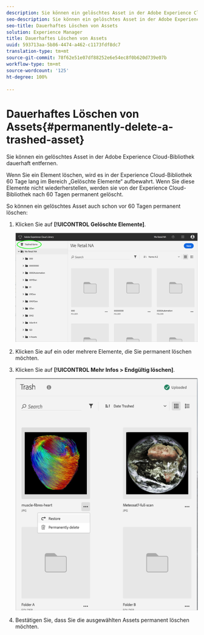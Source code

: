 ```yaml
---
description: Sie können ein gelöschtes Asset in der Adobe Experience Cloud-Bibliothek dauerhaft entfernen.
seo-description: Sie können ein gelöschtes Asset in der Adobe Experience Cloud-Bibliothek dauerhaft entfernen.
seo-title: Dauerhaftes Löschen von Assets
solution: Experience Manager
title: Dauerhaftes Löschen von Assets
uuid: 593713aa-5b86-4474-a462-c1173fdf8dc7
translation-type: tm+mt
source-git-commit: 78f62e51e07df88252e6e54ec8f0b620d739e07b
workflow-type: tm+mt
source-wordcount: '125'
ht-degree: 100%

---
```



# Dauerhaftes Löschen von Assets{#permanently-delete-a-trashed-asset}

Sie können ein gelöschtes Asset in der Adobe Experience Cloud-Bibliothek dauerhaft entfernen.

Wenn Sie ein Element löschen, wird es in der Experience Cloud-Bibliothek 60 Tage lang im Bereich „Gelöschte Elemente“ aufbewahrt. Wenn Sie diese Elemente nicht wiederherstellen, werden sie von der Experience Cloud-Bibliothek nach 60 Tagen permanent gelöscht.

So können ein gelöschtes Asset auch schon vor 60 Tagen permanent löschen:

1. Klicken Sie auf **[!UICONTROL Gelöschte Elemente]**.

   ![](assets/library_general_trashed_items.png)

1. Klicken Sie auf ein oder mehrere Elemente, die Sie permanent löschen möchten.
1. Klicken Sie auf **[!UICONTROL Mehr Infos > Endgültig löschen]**.

   ![](assets/library_restore_perm_delete.png)

1. Bestätigen Sie, dass Sie die ausgewählten Assets permanent löschen möchten.

